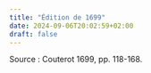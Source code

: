```yaml
---
title: "Édition de 1699"
date: 2024-09-06T20:02:59+02:00
draft: false
---
```


Source : Couterot 1699, pp. 118-168.

